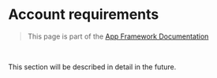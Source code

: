 # Account requirements

> This page is part of the [App Framework Documentation](../DOCUMENTATION.md)

<br />

This section will be described in detail in the future.
